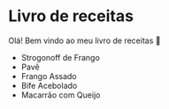 # Livro de receitas

Olá! Bem vindo ao meu livro de receitas :wave:

- Strogonoff de Frango
- Pavê
- Frango Assado
- Bife Acebolado
- Macarrão com Queijo
